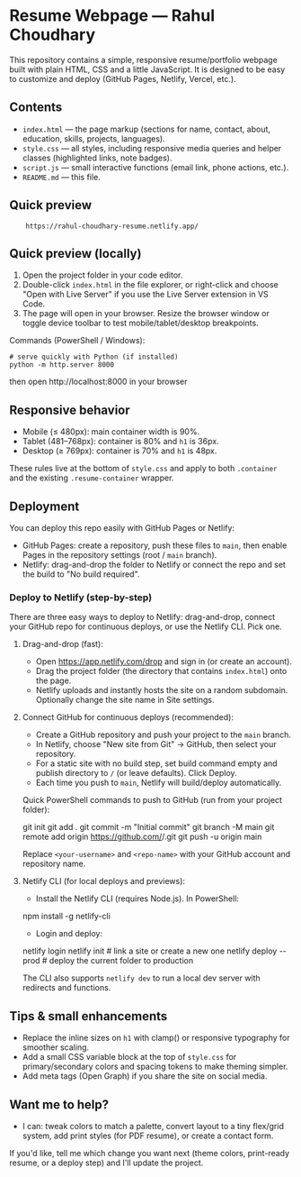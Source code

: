 ﻿# Resume Webpage — Rahul Choudhary

This repository contains a simple, responsive resume/portfolio webpage built with plain HTML, CSS and a little JavaScript. It is designed to be easy to customize and deploy (GitHub Pages, Netlify, Vercel, etc.).

## Contents
- `index.html` — the page markup (sections for name, contact, about, education, skills, projects, languages).
- `style.css` — all styles, including responsive media queries and helper classes (highlighted links, note badges).
- `script.js` — small interactive functions (email link, phone actions, etc.).
- `README.md` — this file.

## Quick preview
        https://rahul-choudhary-resume.netlify.app/

## Quick preview (locally)
1. Open the project folder in your code editor.
2. Double-click `index.html` in the file explorer, or right-click and choose "Open with Live Server" if you use the Live Server extension in VS Code.
3. The page will open in your browser. Resize the browser window or toggle device toolbar to test mobile/tablet/desktop breakpoints.

Commands (PowerShell / Windows):

	# serve quickly with Python (if installed)
	python -m http.server 8000

then open http://localhost:8000 in your browser

## Responsive behavior
- Mobile (≤ 480px): main container width is 90%.
- Tablet (481–768px): container is 80% and `h1` is 36px.
- Desktop (≥ 769px): container is 70% and `h1` is 48px.

These rules live at the bottom of `style.css` and apply to both `.container` and the existing `.resume-container` wrapper.




## Deployment
You can deploy this repo easily with GitHub Pages or Netlify:
- GitHub Pages: create a repository, push these files to `main`, then enable Pages in the repository settings (root / `main` branch).
- Netlify: drag-and-drop the folder to Netlify or connect the repo and set the build to "No build required".

### Deploy to Netlify (step-by-step)

There are three easy ways to deploy to Netlify: drag-and-drop, connect your GitHub repo for continuous deploys, or use the Netlify CLI. Pick one.

1) Drag-and-drop (fast):
	- Open https://app.netlify.com/drop and sign in (or create an account).
	- Drag the project folder (the directory that contains `index.html`) onto the page.
	- Netlify uploads and instantly hosts the site on a random subdomain. Optionally change the site name in Site settings.

2) Connect GitHub for continuous deploys (recommended):
	- Create a GitHub repository and push your project to the `main` branch.
	- In Netlify, choose "New site from Git" → GitHub, then select your repository.
	- For a static site with no build step, set build command empty and publish directory to `/` (or leave defaults). Click Deploy.
	- Each time you push to `main`, Netlify will build/deploy automatically.

	Quick PowerShell commands to push to GitHub (run from your project folder):

	 git init
	 git add .
	 git commit -m "Initial commit"
	 git branch -M main
	 git remote add origin https://github.com/<your-username>/<repo-name>.git
	 git push -u origin main

	Replace `<your-username>` and `<repo-name>` with your GitHub account and repository name.

3) Netlify CLI (for local deploys and previews):
	- Install the Netlify CLI (requires Node.js). In PowerShell:

	 npm install -g netlify-cli

	- Login and deploy:

	 netlify login
	 netlify init    # link a site or create a new one
	 netlify deploy --prod   # deploy the current folder to production

	The CLI also supports `netlify dev` to run a local dev server with redirects and functions.



## Tips & small enhancements
- Replace the inline sizes on `h1` with clamp() or responsive typography for smoother scaling.
- Add a small CSS variable block at the top of `style.css` for primary/secondary colors and spacing tokens to make theming simpler.
- Add meta tags (Open Graph) if you share the site on social media.

## Want me to help?
- I can: tweak colors to match a palette, convert layout to a tiny flex/grid system, add print styles (for PDF resume), or create a contact form.

If you'd like, tell me which change you want next (theme colors, print-ready resume, or a deploy step) and I'll update the project.

